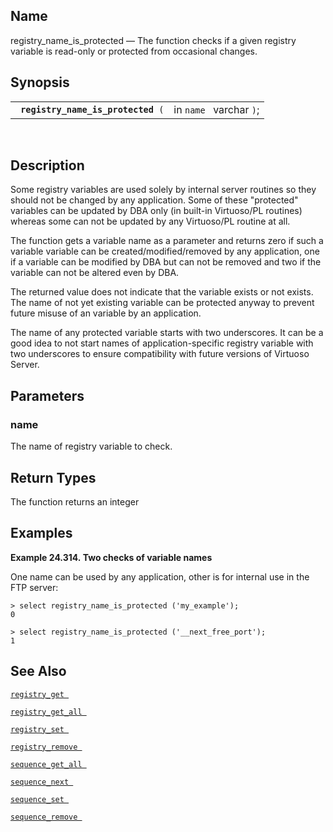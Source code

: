 <div id="fn_registry_name_is_protected" class="refentry">

<div class="titlepage">

</div>

<div class="refnamediv">

## Name

registry_name_is_protected — The function checks if a given registry
variable is read-only or protected from occasional changes.

</div>

<div class="refsynopsisdiv">

## Synopsis

<div id="fsyn_registry_name_is_protected" class="funcsynopsis">

|                                         |                         |
|-----------------------------------------|-------------------------|
| ` `**`registry_name_is_protected`**` (` | in `name ` varchar `)`; |

<div class="funcprototype-spacer">

 

</div>

</div>

</div>

<div id="desc_registry_name_is_protected" class="refsect1">

## Description

Some registry variables are used solely by internal server routines so
they should not be changed by any application. Some of these "protected"
variables can be updated by DBA only (in built-in Virtuoso/PL routines)
whereas some can not be updated by any Virtuoso/PL routine at all.

The function gets a variable name as a parameter and returns zero if
such a variable variable can be created/modified/removed by any
application, one if a variable can be modified by DBA but can not be
removed and two if the variable can not be altered even by DBA.

The returned value does not indicate that the variable exists or not
exists. The name of not yet existing variable can be protected anyway to
prevent future misuse of an variable by an application.

The name of any protected variable starts with two underscores. It can
be a good idea to not start names of application-specific registry
variable with two underscores to ensure compatibility with future
versions of Virtuoso Server.

</div>

<div id="params_registry_name_is_protected" class="refsect1">

## Parameters

<div id="id104651" class="refsect2">

### name

The name of registry variable to check.

</div>

</div>

<div id="ret_registry_name_is_protected" class="refsect1">

## Return Types

The function returns an integer

</div>

<div id="examples_registry_name_is_protected" class="refsect1">

## Examples

<div id="ex_registry_name_is_protected" class="example">

**Example 24.314. Two checks of variable names**

<div class="example-contents">

One name can be used by any application, other is for internal use in
the FTP server:

``` screen
> select registry_name_is_protected ('my_example');
0

> select registry_name_is_protected ('__next_free_port');
1
```

</div>

</div>

  

</div>

<div id="seealso_registry_name_is_protected" class="refsect1">

## See Also

<a href="fn_registry_get.html" class="link" title="registry_get"><code
class="function">registry_get </code></a>

<a href="fn_registry_get_all.html" class="link"
title="registry_get_all"><code
class="function">registry_get_all </code></a>

<a href="fn_registry_set.html" class="link" title="registry_set"><code
class="function">registry_set </code></a>

<a href="fn_registry_remove.html" class="link"
title="registry_remove"><code
class="function">registry_remove </code></a>

<a href="fn_sequence_get_all.html" class="link"
title="sequence_get_all"><code
class="function">sequence_get_all </code></a>

<a href="fn_sequence_next.html" class="link" title="sequence_next"><code
class="function">sequence_next </code></a>

<a href="fn_sequence_set.html" class="link" title="sequence_set"><code
class="function">sequence_set </code></a>

<a href="fn_sequence_remove.html" class="link"
title="sequence_remove"><code
class="function">sequence_remove </code></a>

</div>

</div>
